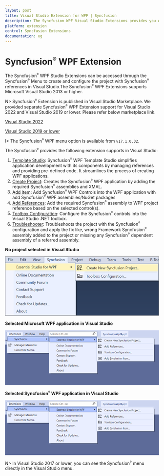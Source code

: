 ```yaml
---
layout: post
title: Visual Studio Extension for WPF | Syncfusion
description: The Syncfusion WPF Visual Studio Extensions provides you with quick access to Project Templates to create or configure the WPF Application.
platform: extension
control: Syncfusion Extensions
documentation: ug
---
```


# Syncfusion<sup style="font-size:70%">&reg;</sup> WPF Extension

The Syncfusion<sup style="font-size:70%">&reg;</sup> WPF Studio Extensions can be accessed through the Syncfusion<sup style="font-size:70%">&reg;</sup> Menu to create and configure the project with Syncfusion<sup style="font-size:70%">&reg;</sup> references in Visual Studio.The Syncfusion<sup style="font-size:70%">&reg;</sup> WPF Extensions supports Microsoft Visual Studio 2013 or higher.

N> Syncfusion<sup style="font-size:70%">&reg;</sup> Extension is published in Visual Studio Marketplace. We provided separate Syncfusion<sup style="font-size:70%">&reg;</sup> WPF Extension support for Visual Studio 2022 and Visual Studio 2019 or lower. Please refer below marketplace link.

[Visual Studio 2022](https://marketplace.visualstudio.com/items?itemName=SyncfusionInc.WPFVSExtension)

[Visual Studio 2019 or lower](https://marketplace.visualstudio.com/items?itemName=SyncfusionInc.WPFExtension)

I> The Syncfusion<sup style="font-size:70%">&reg;</sup> WPF menu option is available from `v17.1.0.32`.

The Syncfusion<sup style="font-size:70%">&reg;</sup> provides the following extension supports in Visual Studio:

1.  [Template Studio](https://help.syncfusion.com/wpf/visual-studio-integration/template-studio): Syncfusion<sup style="font-size:70%">&reg;</sup> WPF Template Studio simplifies application development with its components by managing references and providing pre-defined code. It streamlines the process of creating WPF applications.
2.	[Create Project](https://help.syncfusion.com/wpf/visual-studio-integration/create-project): Creates the Syncfusion<sup style="font-size:70%">&reg;</sup> WPF application by adding the required Syncfusion<sup style="font-size:70%">&reg;</sup> assemblies and XMAL.
3.	[Add Item](https://help.syncfusion.com/wpf/visual-studio-integration/add-item): Add Syncfusion<sup style="font-size:70%">&reg;</sup> WPF Controls into the WPF application with add Syncfusion<sup style="font-size:70%">&reg;</sup> WPF assemblies/NuGet packages
4.	[Add References](https://help.syncfusion.com/wpf/visual-studio-integration/add-references): Add the required Syncfusion<sup style="font-size:70%">&reg;</sup> assembly to WPF project reference based on the selected control(s).
5.	[Toolbox Configuration](https://help.syncfusion.com/wpf/visual-studio-integration/toolbox-configuration): Configure the Syncfusion<sup style="font-size:70%">&reg;</sup> controls into the Visual Studio .NET toolbox.
6.	[Troubleshooter](https://help.syncfusion.com/wpf/visual-studio-integration/troubleshooting): Troubleshoots the project with the Syncfusion<sup style="font-size:70%">&reg;</sup> configuration and apply the fix like, wrong Framework Syncfusion<sup style="font-size:70%">&reg;</sup> assembly added to the project or missing any Syncfusion<sup style="font-size:70%">&reg;</sup> dependent assembly of a referred assembly.

**No project selected in Visual Studio**

![Syncfusion Menu when No project selected in Visual Studio](Overview-images/Syncfusion_Menu_OverView1.png)

**Selected Microsoft WPF application in Visual Studio**

![Syncfusion Menu when Selected Microsoft WPF application in Visual Studio](Overview-images/WPF-1.png)

**Selected Syncfusion<sup style="font-size:70%">&reg;</sup> WPF application in Visual Studio**

![Syncfusion Menu when Selected Synfusion WPF application in Visual Studio](Overview-images/WPF-1.png)

N> In Visual Studio 2017 or lower, you can see the Syncfusion<sup style="font-size:70%">&reg;</sup> menu directly in the Visual Studio menu.
